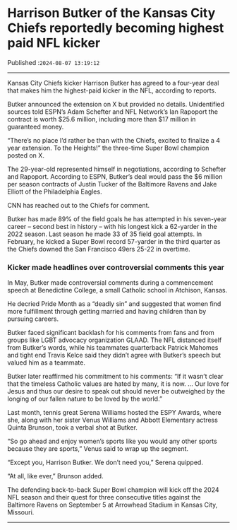 # Harrison Butker of the Kansas City Chiefs reportedly becoming highest paid NFL kicker

Published :`2024-08-07 13:19:12`

---

Kansas City Chiefs kicker Harrison Butker has agreed to a four-year deal that makes him the highest-paid kicker in the NFL, according to reports.

Butker announced the extension on X but provided no details. Unidentified sources told ESPN’s Adam Schefter and NFL Network’s Ian Rapoport the contract is worth $25.6 million, including more than $17 million in guaranteed money.

“There’s no place I’d rather be than with the Chiefs, excited to finalize a 4 year extension. To the Heights!” the three-time Super Bowl champion posted on X.

The 29-year-old represented himself in negotiations, according to Schefter and Rapoport. According to ESPN, Butker’s deal would pass the $6 million per season contracts of Justin Tucker of the Baltimore Ravens and Jake Elliott of the Philadelphia Eagles.

CNN has reached out to the Chiefs for comment.

Butker has made 89% of the field goals he has attempted in his seven-year career – second best in history – with his longest kick a 62-yarder in the 2022 season. Last season he made 33 of 35 field goal attempts. In February, he kicked a Super Bowl record 57-yarder in the third quarter as the Chiefs downed the San Francisco 49ers 25-22 in overtime.

### Kicker made headlines over controversial comments this year

In May, Butker made controversial comments during a commencement speech at Benedictine College, a small Catholic school in Atchison, Kansas.

He decried Pride Month as a “deadly sin” and suggested that women find more fulfillment through getting married and having children than by pursuing careers.

Butker faced significant backlash for his comments from fans and from groups like LGBT advocacy organization GLAAD. The NFL distanced itself from Butker’s words, while his teammates quarterback Patrick Mahomes and tight end Travis Kelce said they didn’t agree with Butker’s speech but valued him as a teammate.

Butker later reaffirmed his commitment to his comments: “If it wasn’t clear that the timeless Catholic values are hated by many, it is now. … Our love for Jesus and thus our desire to speak out should never be outweighed by the longing of our fallen nature to be loved by the world.”

Last month, tennis great Serena Williams hosted the ESPY Awards, where she, along with her sister Venus Williams and Abbott Elementary actress Quinta Brunson, took a verbal shot at Butker.

“So go ahead and enjoy women’s sports like you would any other sports because they are sports,” Venus said to wrap up the segment.

“Except you, Harrison Butker. We don’t need you,” Serena quipped.

“At all, like ever,” Brunson added.

The defending back-to-back Super Bowl champion will kick off the 2024 NFL season and their quest for three consecutive titles against the Baltimore Ravens on September 5 at Arrowhead Stadium in Kansas City, Missouri.

---

